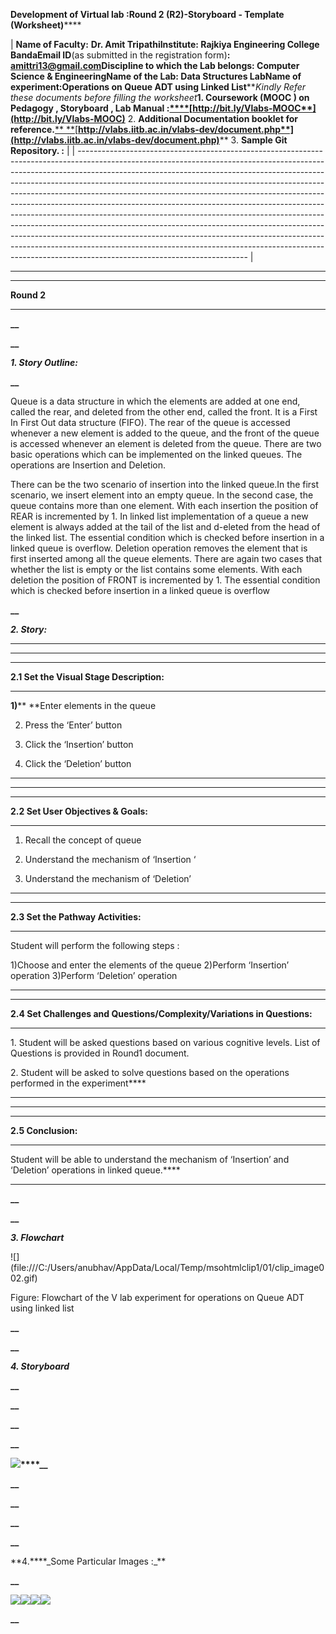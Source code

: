 **Development of Virtual lab :Round 2 (R2)-Storyboard - Template (Worksheet)******

| **Name of Faculty:** **Dr. Amit Tripathi****Institute: Rajkiya Engineering College Banda****Email ID**(as submitted in the registration form)**: amittri13@gmail.com****Discipline to which the Lab belongs: Computer Science & Engineering****Name of the Lab: Data Structures Lab****Name of experiment:****Operations on Queue ADT using Linked List************_Kindly Refer these documents before filling the worksheet_**1.  **Coursework (MOOC ) on Pedagogy , Storyboard , Lab Manual :**[****](http://bit.ly/Vlabs-MOOC)[**http://bit.ly/Vlabs-MOOC**](http://bit.ly/Vlabs-MOOC)****
2.  **Additional Documentation booklet for reference.**[** **](http://vlabs.iitb.ac.in/vlabs-dev/document.php)[**http://vlabs.iitb.ac.in/vlabs-dev/document.php**](http://vlabs.iitb.ac.in/vlabs-dev/document.php)****
3.  **Sample Git Repository. :** |
| ------------------------------------------------------------------------------------------------------------------------------------------------------------------------------------------------------------------------------------------------------------------------------------------------------------------------------------------------------------------------------------------------------------------------------------------------------------------------------------------------------------------------------------------------------------------------------------------------------------------------------------------------------------------------------------------------------------------------------------------------------------------------------------------------------------------------------------------------------ |

****

****

**Round 2**

****

**__**

**__**

**_1. Story Outline:_**

**__**

Queue is a data structure in which the elements are added at one end, called the rear, and deleted from the other end, called the front. It is a First In First Out data structure (FIFO). The rear of the queue is accessed whenever a new element is added to the queue, and the front of the queue is accessed whenever an element is deleted from the queue. There are two basic operations which can be implemented on the linked queues. The operations are Insertion and Deletion.



There can be the two scenario of insertion into the linked queue.In the first scenario, we insert element into an empty queue. In the second case, the queue contains more than one element. With each insertion the position of REAR is incremented by 1. In linked list implementation of a queue a new element is always added at the tail of the list and d-eleted from the head of the linked list. The essential condition which is checked before insertion in a linked queue is overflow. Deletion operation removes the element that is first inserted among all the queue elements. There are again two cases that whether the list is empty or the list contains some elements. With each deletion the position of FRONT is incremented by 1. The essential condition which is checked before insertion in a linked queue is overflow



**__**

**_2. Story:_**

****

****

****

**2.1 Set the Visual Stage Description:**

****

**1)**** **Enter elements in the queue

2) Press the ‘Enter’ button

3) Click the ‘Insertion’ button

4) Click the ‘Deletion’ button

****

****

****

**2.2 Set User Objectives & Goals:**

****

1) Recall the concept of queue

2) Understand the mechanism of ‘Insertion ‘

3) Understand the mechanism of ‘Deletion’



****

****

**2.3 Set the Pathway Activities:**

****

Student will perform the following steps :



<!--[if !supportLists]-->1)<!--[endif]-->Choose and enter the elements of the queue

<!--[if !supportLists]-->2)<!--[endif]-->Perform ‘Insertion’ operation

<!--[if !supportLists]-->3)<!--[endif]-->Perform ‘Deletion’ operation



****

****

**2.4 Set Challenges and Questions/Complexity/Variations in Questions:**

****

1\. Student will be asked questions based on various cognitive levels. List of Questions is provided in Round1 document.

2\. Student will be asked to solve questions based on the operations performed in the experiment****

****

****

****

**2.5 Conclusion:**

****

Student will be able to understand the mechanism of ‘Insertion’ and ‘Deletion’ operations in linked queue.****

****

**__**

**__**

**_3. Flowchart_**

<!--[if gte vml 1]><v:shapetype
 id="_x0000_t75" coordsize="21600,21600" o:spt="75" o:preferrelative="t"
 path="m@4@5l@4@11@9@11@9@5xe" filled="f" stroked="f">
 <v:stroke joinstyle="miter"/>
 <v:formulas>
  <v:f eqn="if lineDrawn pixelLineWidth 0"/>
  <v:f eqn="sum @0 1 0"/>
  <v:f eqn="sum 0 0 @1"/>
  <v:f eqn="prod @2 1 2"/>
  <v:f eqn="prod @3 21600 pixelWidth"/>
  <v:f eqn="prod @3 21600 pixelHeight"/>
  <v:f eqn="sum @0 0 1"/>
  <v:f eqn="prod @6 1 2"/>
  <v:f eqn="prod @7 21600 pixelWidth"/>
  <v:f eqn="sum @8 21600 0"/>
  <v:f eqn="prod @7 21600 pixelHeight"/>
  <v:f eqn="sum @10 21600 0"/>
 </v:formulas>
 <v:path o:extrusionok="f" gradientshapeok="t" o:connecttype="rect"/>
 <o:lock v:ext="edit" aspectratio="t"/>
</v:shapetype><v:shape id="Picture_x0020_1" o:spid="_x0000_i1030" type="#_x0000_t75"
 style='width:462pt;height:770.25pt;visibility:visible;mso-wrap-style:square'>
 <v:imagedata src="file:///C:\Users\anubhav\AppData\Local\Temp\msohtmlclip1\01\clip_image001.png"
  o:title=""/>
</v:shape><![endif]--><!--[if !vml]-->![](file:///C:/Users/anubhav/AppData/Local/Temp/msohtmlclip1/01/clip_image002.gif)<!--[endif]-->

Figure: Flowchart of the V lab experiment for operations on Queue ADT using linked list

**__**

**__**

**_4. Storyboard_**

**__**

**__**

**__**

**__**

**_<!--[if gte vml 1]><v:shape id="Picture_x0020_4"
 o:spid="_x0000_i1029" type="#_x0000_t75" style='width:480pt;height:270pt;
 visibility:visible;mso-wrap-style:square'>
 <v:imagedata src="file:///C:\Users\anubhav\AppData\Local\Temp\msohtmlclip1\01\clip_image003.gif"
  o:title=""/>
</v:shape><![endif]--><!--[if !vml]-->![](file:///C:/Users/anubhav/AppData/Local/Temp/msohtmlclip1/01/clip_image003.gif)<!--[endif]-->_****__**

**__**

**__**

**__**

**__**

<!--[if !supportLists]-->**4.**<!--[endif]-->**_Some Particular Images :_**

**__**

**_<!--[if gte vml 1]><v:shape
 id="_x0000_i1025" type="#_x0000_t75" style='width:487.5pt;height:236.25pt'>
 <v:imagedata src="file:///C:\Users\anubhav\AppData\Local\Temp\msohtmlclip1\01\clip_image004.jpg"
  o:title="EXP 1"/>
</v:shape><![endif]--><!--[if !vml]-->![](file:///C:/Users/anubhav/AppData/Local/Temp/msohtmlclip1/01/clip_image005.jpg)<!--[endif]--><!--[if gte vml 1]><v:shape id="_x0000_i1026"
 type="#_x0000_t75" style='width:486.75pt;height:241.5pt'>
 <v:imagedata src="file:///C:\Users\anubhav\AppData\Local\Temp\msohtmlclip1\01\clip_image006.jpg"
  o:title="EXP 2"/>
</v:shape><![endif]--><!--[if !vml]-->![](file:///C:/Users/anubhav/AppData/Local/Temp/msohtmlclip1/01/clip_image007.jpg)<!--[endif]--><!--[if gte vml 1]><v:shape id="_x0000_i1027"
 type="#_x0000_t75" style='width:486.75pt;height:243pt'>
 <v:imagedata src="file:///C:\Users\anubhav\AppData\Local\Temp\msohtmlclip1\01\clip_image008.jpg"
  o:title="EXP 3"/>
</v:shape><![endif]--><!--[if !vml]-->![](file:///C:/Users/anubhav/AppData/Local/Temp/msohtmlclip1/01/clip_image009.jpg)<!--[endif]--><!--[if gte vml 1]><v:shape id="_x0000_i1028"
 type="#_x0000_t75" style='width:486.75pt;height:240.75pt'>
 <v:imagedata src="file:///C:\Users\anubhav\AppData\Local\Temp\msohtmlclip1\01\clip_image010.jpg"
  o:title="EXP "/>
</v:shape><![endif]--><!--[if !vml]-->![](file:///C:/Users/anubhav/AppData/Local/Temp/msohtmlclip1/01/clip_image011.jpg)<!--[endif]-->_**



**__**
